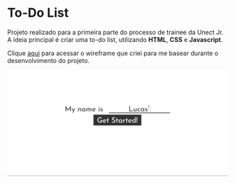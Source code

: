 # To-Do List
<p>Projeto realizado para a primeira parte do processo de trainee da Unect Jr. A ideia principal é criar uma to-do list, utilizando <strong>HTML</strong>, <strong>CSS</strong> e <strong>Javascript</strong>.</p>

<p> Clique <a href="https://www.figma.com/file/hQxrrlxKO6CMF9pAMQoiYN/To-Do-List?node-id=0%3A1">aqui</a> para acessar o wireframe que criei para me basear durante o desenvolvimento do projeto.</p>

![](src/assets/example.gif)